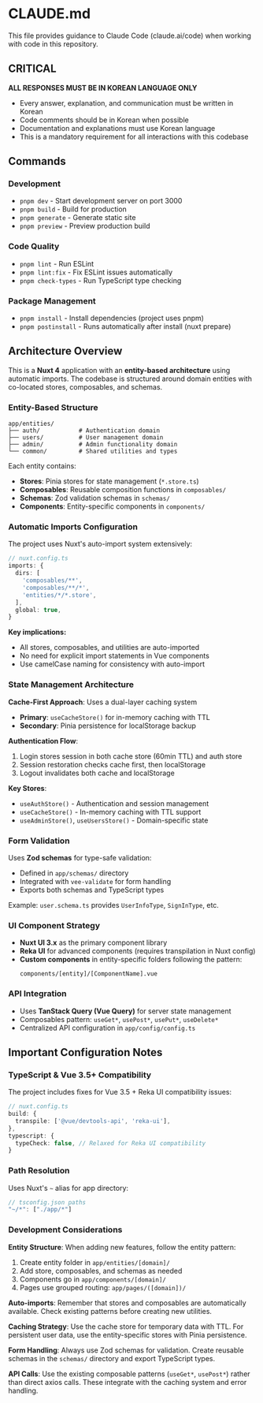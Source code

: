 # CLAUDE.md

This file provides guidance to Claude Code (claude.ai/code) when working with code in this repository.

## CRITICAL

**ALL RESPONSES MUST BE IN KOREAN LANGUAGE ONLY**

- Every answer, explanation, and communication must be written in Korean
- Code comments should be in Korean when possible
- Documentation and explanations must use Korean language
- This is a mandatory requirement for all interactions with this codebase

## Commands

### Development

- `pnpm dev` - Start development server on port 3000
- `pnpm build` - Build for production
- `pnpm generate` - Generate static site
- `pnpm preview` - Preview production build

### Code Quality

- `pnpm lint` - Run ESLint
- `pnpm lint:fix` - Fix ESLint issues automatically
- `pnpm check-types` - Run TypeScript type checking

### Package Management

- `pnpm install` - Install dependencies (project uses pnpm)
- `pnpm postinstall` - Runs automatically after install (nuxt prepare)

## Architecture Overview

This is a **Nuxt 4** application with an **entity-based architecture** using automatic imports. The codebase is structured around domain entities with co-located stores, composables, and schemas.

### Entity-Based Structure

```
app/entities/
├── auth/           # Authentication domain
├── users/          # User management domain
├── admin/          # Admin functionality domain
└── common/         # Shared utilities and types
```

Each entity contains:

- **Stores**: Pinia stores for state management (`*.store.ts`)
- **Composables**: Reusable composition functions in `composables/`
- **Schemas**: Zod validation schemas in `schemas/`
- **Components**: Entity-specific components in `components/`

### Automatic Imports Configuration

The project uses Nuxt's auto-import system extensively:

```typescript
// nuxt.config.ts
imports: {
  dirs: [
    'composables/**',
    'composables/**/*',
    'entities/*/*.store',
  ],
  global: true,
}
```

**Key implications:**

- All stores, composables, and utilities are auto-imported
- No need for explicit import statements in Vue components
- Use camelCase naming for consistency with auto-import

### State Management Architecture

**Cache-First Approach**: Uses a dual-layer caching system

- **Primary**: `useCacheStore()` for in-memory caching with TTL
- **Secondary**: Pinia persistence for localStorage backup

**Authentication Flow**:

1. Login stores session in both cache store (60min TTL) and auth store
2. Session restoration checks cache first, then localStorage
3. Logout invalidates both cache and localStorage

**Key Stores**:

- `useAuthStore()` - Authentication and session management
- `useCacheStore()` - In-memory caching with TTL support
- `useAdminStore()`, `useUsersStore()` - Domain-specific state

### Form Validation

Uses **Zod schemas** for type-safe validation:

- Defined in `app/schemas/` directory
- Integrated with `vee-validate` for form handling
- Exports both schemas and TypeScript types

Example: `user.schema.ts` provides `UserInfoType`, `SignInType`, etc.

### UI Component Strategy

- **Nuxt UI 3.x** as the primary component library
- **Reka UI** for advanced components (requires transpilation in Nuxt config)
- **Custom components** in entity-specific folders following the pattern:
  ```
  components/[entity]/[ComponentName].vue
  ```

### API Integration

- Uses **TanStack Query (Vue Query)** for server state management
- Composables pattern: `useGet*`, `usePost*`, `usePut*`, `useDelete*`
- Centralized API configuration in `app/config/config.ts`

## Important Configuration Notes

### TypeScript & Vue 3.5+ Compatibility

The project includes fixes for Vue 3.5 + Reka UI compatibility issues:

```typescript
// nuxt.config.ts
build: {
  transpile: ['@vue/devtools-api', 'reka-ui'],
},
typescript: {
  typeCheck: false, // Relaxed for Reka UI compatibility
}
```

### Path Resolution

Uses Nuxt's `~` alias for app directory:

```typescript
// tsconfig.json paths
"~/*": ["./app/*"]
```

### Development Considerations

**Entity Structure**: When adding new features, follow the entity pattern:

1. Create entity folder in `app/entities/[domain]/`
2. Add store, composables, and schemas as needed
3. Components go in `app/components/[domain]/`
4. Pages use grouped routing: `app/pages/([domain])/`

**Auto-imports**: Remember that stores and composables are automatically available. Check existing patterns before creating new utilities.

**Caching Strategy**: Use the cache store for temporary data with TTL. For persistent user data, use the entity-specific stores with Pinia persistence.

**Form Handling**: Always use Zod schemas for validation. Create reusable schemas in the `schemas/` directory and export TypeScript types.

**API Calls**: Use the existing composable patterns (`useGet*`, `usePost*`) rather than direct axios calls. These integrate with the caching system and error handling.
